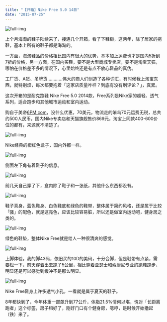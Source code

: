 ```yaml
---
title: "【开箱】Nike Free 5.0 14款"
date: "2015-07-25"
---
```


![full-img](https://static.is26.com/blog/2015/07/n5.jpg)

上个月海淘的鞋子陆续来了，接连几个开箱，看了下鞋柜，这两年，除了居家的拖鞋，基本上所有的鞋子都是海淘的。

一方面，海淘鞋品的价格相比国内有很大的优势，基本加上运费也才是国内5折到7折的价格，另一方面，在国内买鞋，要不是大型商城专卖店，要不是淘宝天猫，哪怕在价格差不多的情况下，心里始终还是有点不放心鞋品的真伪。

工厂货、A货、吊牌货…………伟大的商人们创造了各种词汇，有时候我上淘宝东西，就特别烦，每次都要抱着「这家店质量咋样？到底有没有刷评论？」，真累。

这次开箱的是耐克跑鞋 Nike Free 5.0 2014款，Free系列是Nike家的超轻、透气系列，适合跑步和其他城市运动和室内运动。

购自于美帝[6PM.com](http://www.6pm.com)，没什么优惠，70美元，物流走的笨鸟70元运费无税，总共约500人民币，国内Nike专卖店和天猫旗舰售价869元，淘宝上同款400-600价位的都有，来源就不清楚了。

![full-img](https://static.is26.com/blog/2015/07/n6.jpg)

Nike经典的橙红色盒子，国内外都一样。

![full-img](https://static.is26.com/blog/2015/07/n7.jpg)

侧面左下角有着鞋子的信息。

![full-img](https://static.is26.com/blog/2015/07/n9.jpg)

前几天自己穿了下，盒内除了鞋子和一张纸，其他什么东西都没有。

![full-img](https://static.is26.com/blog/2015/07/n5.jpg)

鞋子真身，蓝色鞋身、白色鞋底和绿色的鞋带，整体属于简约风格，还是属于比较「骚」的配色，就是这亮色，应该比较容易脏，所以还是做室内运动吧，健身房之类的。

![full-img](https://static.is26.com/blog/2015/07/n3.jpg)

绿色的鞋垫，整体Nike Free就是给人一种很清爽的感觉。

![full-img](https://static.is26.com/blog/2015/07/n2.jpg)

上脚体验，我的脚43码，依旧买的10D的美码，十分合脚，但是鞋带有点紧，需要松一下，前天穿着出去跑了5公里，相比穿着亚瑟士和索康尼专业的跑鞋跑步，明显还是可以感觉到缓冲不是那么明显。

![full-img](https://static.is26.com/blog/2015/07/n1.jpg)

Nike Free鞋身上许多透气小孔，一看就是属于夏天的鞋子。

8年都快到了，今年体重一部飙升到77公斤，体脂21.5%情何以堪，愧对「长距离跑者」这个标签，房子租好了，刚好门口有个健身房，嗯哼，是时候开始撸起（铁）来了。
